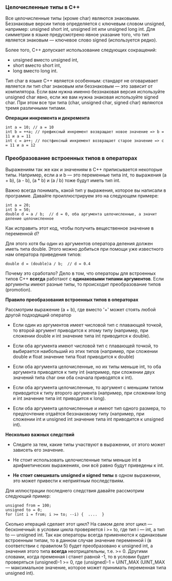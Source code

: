 ### Целочисленные типы в C++

Все целочисленные типы (кроме char) являются знаковыми. Беззнаковые версии типов определяется с ключевым словом unsigned, например: unsigned short int, unsigned int или unsigned long int. Для симметрии в языке предусмотрено явное указание того, что тип является знаковым — ключевое слово signed (используется редко).


Более того, C++ допускает использование следующих сокращений:

* unsigned вместо unsigned int,
* short вместо short int,
* long вместо long int.

Тип char в языке C++ является особенным: стандарт не оговаривает является ли тип char знаковым или беззнаковым — это зависит от компилятора. Если вам нужна именно беззнаковая версия используйте unsigned char явно, если же вам нужна знаковая используйте signed char. При этом все три типа (char, unsigned char, signed char) являются тремя различными типами.

**Операции инкремента и декремента**
```
int a = 10; // a = 10
int b = ++a; // префиксный инкремент возвращает новое значение => b = 11 и a = 11
int c = a++; // постфиксный инкремент возвращает старое значение => с = 11 и a = 12
```

### Преобразование встроенных типов в операторах

Выражениям так же как и значениям в C++ приписывается некоторые типы. Например, если a и b — это переменные типа int, то выражения (a + b), (a - b), (a * b) и (a / b) тоже будут иметь тип int. 

Важно всегда понимать, какой тип у выражения, которое вы написали в программе. Давайте проиллюстрируем это на следующем примере:
```
int a = 20;
int b = 50;
double d = a / b;  // d = 0, оба аргумента целочисленные, а значит деление целочисленное 
```
Как исправить этот код, чтобы получить вещественное значение в переменной d? 

Для этого хотя бы один из аргументов оператора деления должен иметь типа double. Этого можно добиться при помощи уже известного нам оператора приведения типов:
```
double d = (double)a / b;  // d = 0.4
```
Почему это сработало? Дело в том, что операторы для встроенных типов C++ **всегда** работают с **одинаковыми типами аргументов**. Если аргументы имеют разные типы, то происходит преобразование типов (promotion).

**Правило преобразования встроенных типов в операторах**

Рассмотрим выражение (a + b), где вместо '+' может стоять любой другой подходящий оператор
    
* Если один из аргументов имеет числовой тип с плавающей точкой, то второй аргумент приводится к этому типу (например, при сложении double и int значение типа int приводится к double). 

* Если оба аргумента имеют числовой тип с плавающей точкой, то выбирается наибольший из этих типов (например, при сложении double и float значение типа float приводится к double)

* Если оба аргумента целочисленные, но их типы меньше int, то оба аргумента приводятся к типу int (например, при сложении двух значений типа char они оба сначала приводятся к int).

* Если оба аргумента целочисленные, то аргумент с меньшим типом приводится к типу второго аргумента (например, при сложении long и int значение типа int приводится к long).

* Если оба аргумента целочисленные и имеют тип одного размера, то предпочтение отдаётся беззнаковому типу (например, при сложении int и unsigned int значение типа int приводится к unsigned int).

**Несколько важных следствий**

* Следите за тем, какие типы участвуют в выражении, от этого может зависеть его значение.

* Не стоит использовать целочисленные типы меньше int в арифметических выражениях, они всё равно будут приведены к int.

* **Не стоит смешивать unsigned и signed типы** в одном выражении, это может привести к неприятным последствиям.

Для иллюстрации последнего следствия давайте рассмотрим следующий пример:
```
unsigned from = 100;
unsigned to = 0;
for (int i = from; i >= to; --i) {  ....  }
```
Сколько итераций сделает этот цикл? На самом деле этот цикл — бесконечный: в условии цикла проверяется i >= to, где тип i — int, а тип to — unsigned int. Так как операторы всегда применяются к одинаковым встроенным типам, то в данном случае значение переменной i (в соответствии с правилом 5) будет преобразовано к unsigned int, а значения этого типа **всегда** неотрицательны, т.е. >= 0. Другими словами, когда пременная i станет равной -1, то в условии будет проверяться (unsigned)-1 >= 0, где  (unsigned)-1 = UINT_MAX (UINT_MAX — максимальное значение, которое может принимать переменная типа unsigned int).